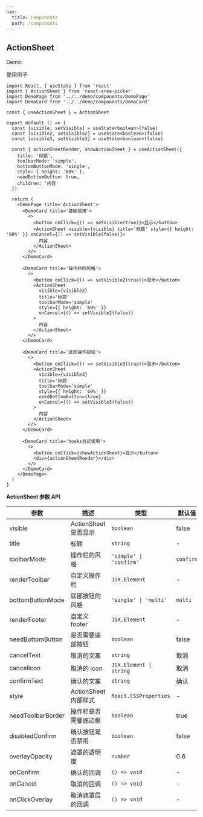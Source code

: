 ```yaml
---
nav:
  title: Components
  path: /components
---
```


## ActionSheet

Demo:

使用例子

```tsx
import React, { useState } from 'react'
import { ActionSheet } from 'react-area-picker'
import DemoPage from '../../demo/components/DemoPage'
import DemoCard from '../../demo/components/DemoCard'

const { useActionSheet } = ActionSheet

export default () => {
  const [visible, setVisible] = useState<boolean>(false)
  const [visible2, setVisible2] = useState<boolean>(false)
  const [visible3, setVisible3] = useState<boolean>(false)

  const { actionSheetRender, showActionSheet } = useActionSheet({
    title: '标题',
    toolbarMode: 'simple',
    bottomButtonMode: 'single',
    style: { height: '60%' },
    needBottomButton: true,
    children: '内容'
  })

  return (
    <DemoPage title='ActionSheet'>
      <DemoCard title='基础使用'>
        <>
          <button onClick={() => setVisible(true)}>显示</button>
          <ActionSheet visible={visible} title='标题' style={{ height: '60%' }} onCancel={() => setVisible(false)}>
            内容
          </ActionSheet>
        </>
      </DemoCard>

      <DemoCard title='操作栏的风格'>
        <>
          <button onClick={() => setVisible2(true)}>显示</button>
          <ActionSheet
            visible={visible2}
            title='标题'
            toolbarMode='simple'
            style={{ height: '60%' }}
            onCancel={() => setVisible2(false)}
          >
            内容
          </ActionSheet>
        </>
      </DemoCard>

      <DemoCard title='底部操作按钮'>
        <>
          <button onClick={() => setVisible3(true)}>显示</button>
          <ActionSheet
            visible={visible3}
            title='标题'
            toolbarMode='simple'
            style={{ height: '60%' }}
            needBottomButton={true}
            onCancel={() => setVisible3(false)}
          >
            内容
          </ActionSheet>
        </>
      </DemoCard>

      <DemoCard title='hooks方式使用'>
        <>
          <button onClick={showActionSheet}>显示</button>
          <div>{actionSheetRender}</div>
        </>
      </DemoCard>
    </DemoPage>
  )
}
```

**ActionSheet 参数 API**

| 参数              | 描述                 | 类型                    | 默认值    |
| ----------------- | -------------------- | ----------------------- | --------- |
| visible           | ActionSheet 是否显示 | `boolean`               | false     |
| title             | 标题                 | `string`                | -         |
| toolbarMode       | 操作栏的风格         | `'simple' \| 'confirm'` | `confirm` |
| renderToolbar     | 自定义操作栏         | `JSX.Element`           | -         |
| bottomButtonMode  | 底部按钮的风格       | `'single' \| 'multi'`   | `multi`   |
| renderFooter      | 自定义 footer        | `JSX.Element`           | -         |
| needBottomButton  | 是否需要底部按钮     | `boolean`               | false     |
| cancelText        | 取消的文案           | `string`                | 取消      |
| cancelIcon        | 取消的 icon          | `JSX.Element \| string` | 取消      |
| confirmText       | 确认的文案           | `string`                | 确认      |
| style             | ActionSheet 内部样式 | `React.CSSProperties`   | -         |
| needToolbarBorder | 操作栏是否需要底边框 | `boolean`               | true      |
| disabledConfirm   | 确认按钮是否禁用     | `boolean`               | false     |
| overlayOpacity    | 遮罩的透明度         | `number`                | 0.6       |
| onConfirm         | 确认的回调           | `() => void`            | -         |
| onCancel          | 取消的回调           | `() => void`            | -         |
| onClickOverlay    | 取消遮罩层的回调     | `() => void`            | -         |
